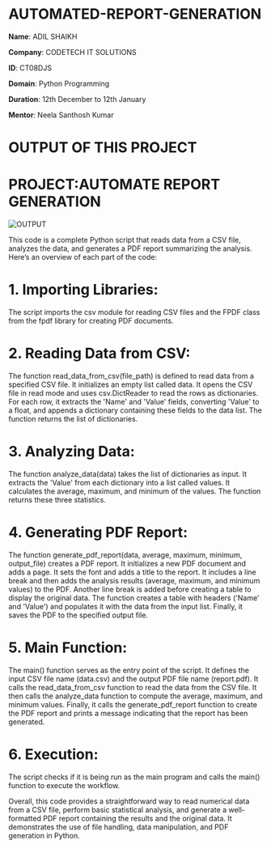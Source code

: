 # AUTOMATED-REPORT-GENERATION

**Name**: ADIL SHAIKH

**Company**: CODETECH IT SOLUTIONS

**ID**: CT08DJS

**Domain**: Python Programming

**Duration**: 12th December to 12th January

**Mentor**: Neela Santhosh Kumar

# OUTPUT OF THIS PROJECT

# PROJECT:AUTOMATE REPORT GENERATION
![OUTPUT](https://github.com/user-attachments/assets/12767853-d9eb-411c-bb05-354592e6a7e4)



This code is a complete Python script that reads data from a CSV file, analyzes the data, and generates a PDF report summarizing the analysis.
Here’s an overview of each part of the code:

# 1. Importing Libraries:

The script imports the csv module for reading CSV files and the FPDF class from the fpdf library for creating PDF documents.

# 2. Reading Data from CSV:

The function read_data_from_csv(file_path) is defined to read data from a specified CSV file.
It initializes an empty list called data.
It opens the CSV file in read mode and uses csv.DictReader to read the rows as dictionaries.
For each row, it extracts the 'Name' and 'Value' fields, converting 'Value' to a float, and appends a dictionary containing these fields to the data list.
The function returns the list of dictionaries.

# 3. Analyzing Data:

The function analyze_data(data) takes the list of dictionaries as input.
It extracts the 'Value' from each dictionary into a list called values.
It calculates the average, maximum, and minimum of the values.
The function returns these three statistics.

# 4. Generating PDF Report:

The function generate_pdf_report(data, average, maximum, minimum, output_file) creates a PDF report.
It initializes a new PDF document and adds a page.
It sets the font and adds a title to the report.
It includes a line break and then adds the analysis results (average, maximum, and minimum values) to the PDF.
Another line break is added before creating a table to display the original data.
The function creates a table with headers ('Name' and 'Value') and populates it with the data from the input list.
Finally, it saves the PDF to the specified output file.

# 5. Main Function:

The main() function serves as the entry point of the script.
It defines the input CSV file name (data.csv) and the output PDF file name (report.pdf).
It calls the read_data_from_csv function to read the data from the CSV file.
It then calls the analyze_data function to compute the average, maximum, and minimum values.
Finally, it calls the generate_pdf_report function to create the PDF report and prints a message indicating that the report has been generated.

# 6. Execution:

The script checks if it is being run as the main program and calls the main() function to execute the workflow.

Overall, this code provides a straightforward way to read numerical data from a CSV file, perform basic statistical analysis, and generate a well-formatted PDF report containing the results and the original data.
It demonstrates the use of file handling, data manipulation, and PDF generation in Python.
